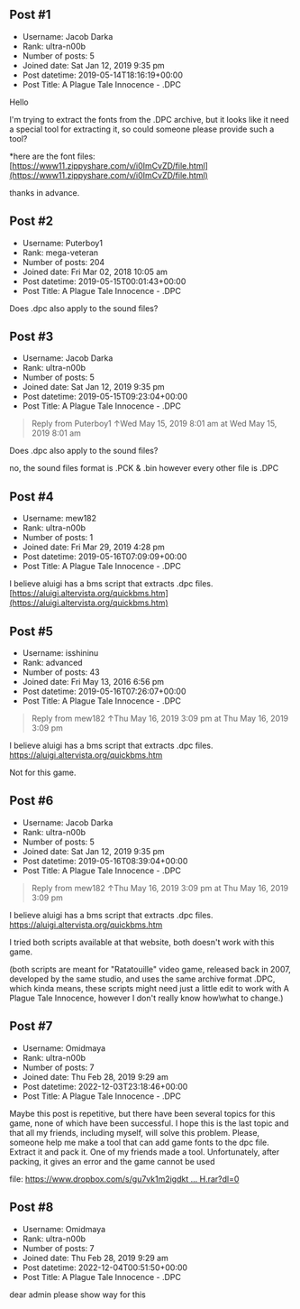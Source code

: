 ## Post #1
- Username: Jacob Darka
- Rank: ultra-n00b
- Number of posts: 5
- Joined date: Sat Jan 12, 2019 9:35 pm
- Post datetime: 2019-05-14T18:16:19+00:00
- Post Title: A Plague Tale Innocence - .DPC

Hello

I'm trying to extract the fonts from the .DPC archive, but it looks like it need a special tool for extracting it,
so could someone please provide such a tool?

*here are the font files:
[https://www11.zippyshare.com/v/i0ImCvZD/file.html](https://www11.zippyshare.com/v/i0ImCvZD/file.html)

thanks in advance.
## Post #2
- Username: Puterboy1
- Rank: mega-veteran
- Number of posts: 204
- Joined date: Fri Mar 02, 2018 10:05 am
- Post datetime: 2019-05-15T00:01:43+00:00
- Post Title: A Plague Tale Innocence - .DPC

Does .dpc also apply to the sound files?
## Post #3
- Username: Jacob Darka
- Rank: ultra-n00b
- Number of posts: 5
- Joined date: Sat Jan 12, 2019 9:35 pm
- Post datetime: 2019-05-15T09:23:04+00:00
- Post Title: A Plague Tale Innocence - .DPC

> Reply from Puterboy1 ↑Wed May 15, 2019 8:01 am at Wed May 15, 2019 8:01 am
>
> 
Does .dpc also apply to the sound files?

no, the sound files format is .PCK & .bin
however every other file is .DPC
## Post #4
- Username: mew182
- Rank: ultra-n00b
- Number of posts: 1
- Joined date: Fri Mar 29, 2019 4:28 pm
- Post datetime: 2019-05-16T07:09:09+00:00
- Post Title: A Plague Tale Innocence - .DPC

I believe aluigi has a bms script that extracts .dpc files. [https://aluigi.altervista.org/quickbms.htm](https://aluigi.altervista.org/quickbms.htm)
## Post #5
- Username: isshininu
- Rank: advanced
- Number of posts: 43
- Joined date: Fri May 13, 2016 6:56 pm
- Post datetime: 2019-05-16T07:26:07+00:00
- Post Title: A Plague Tale Innocence - .DPC

> Reply from mew182 ↑Thu May 16, 2019 3:09 pm at Thu May 16, 2019 3:09 pm
>
> 
I believe aluigi has a bms script that extracts .dpc files. https://aluigi.altervista.org/quickbms.htm

Not for this game.
## Post #6
- Username: Jacob Darka
- Rank: ultra-n00b
- Number of posts: 5
- Joined date: Sat Jan 12, 2019 9:35 pm
- Post datetime: 2019-05-16T08:39:04+00:00
- Post Title: A Plague Tale Innocence - .DPC

> Reply from mew182 ↑Thu May 16, 2019 3:09 pm at Thu May 16, 2019 3:09 pm
>
> 
I believe aluigi has a bms script that extracts .dpc files. https://aluigi.altervista.org/quickbms.htm

I tried both scripts available at that website, both doesn't work with this game.

(both scripts are meant for "Ratatouille" video game, released back in 2007, developed by the same studio, and uses the same archive format .DPC, which kinda means, these scripts might need just a little edit to work with A Plague Tale Innocence, however I don't really know how\what to change.)
## Post #7
- Username: Omidmaya
- Rank: ultra-n00b
- Number of posts: 7
- Joined date: Thu Feb 28, 2019 9:29 am
- Post datetime: 2022-12-03T23:18:46+00:00
- Post Title: A Plague Tale Innocence - .DPC

Maybe this post is repetitive, but there have been several topics for this game, none of which have been successful. I hope this is the last topic and that all my friends, including myself, will solve this problem. Please, someone help me make a tool that can add game fonts to the dpc file.  Extract it and pack it. One of my friends made a tool. Unfortunately, after packing, it gives an error and the game cannot be used

file:
[https://www.dropbox.com/s/gu7vk1m2igdkt ... H.rar?dl=0](https://www.dropbox.com/s/gu7vk1m2igdkto5/ENGLISH.rar?dl=0)
## Post #8
- Username: Omidmaya
- Rank: ultra-n00b
- Number of posts: 7
- Joined date: Thu Feb 28, 2019 9:29 am
- Post datetime: 2022-12-04T00:51:50+00:00
- Post Title: A Plague Tale Innocence - .DPC

dear admin please show way for this
